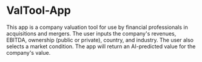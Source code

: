 # ValTool-App
This app is a company valuation tool for use by financial professionals in acquisitions and mergers.
The user inputs the company's revenues, EBITDA, ownership (public or private), country, and industry.
The user also selects a market condition.
The app will return an AI-predicted value for the company's value.
